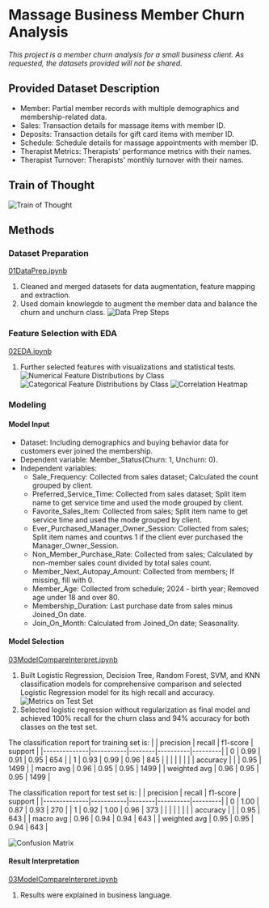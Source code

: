 # Massage Business Member Churn Analysis

*This project is a member churn analysis for a small business client. As requested, the datasets provided will not be shared.*

## Provided Dataset Description
- Member: Partial member records with multiple demographics and membership-related data.
- Sales: Transaction details for massage items with member ID.
- Deposits: Transaction details for gift card items with member ID.
- Schedule: Schedule details for massage appointments with member ID.
- Therapist Metrics: Therapists' performance metrics with their names.
- Therapist Turnover: Therapists' monthly turnover with their names.

## Train of Thought
![Train of Thought](TrainofThought.png)

## Methods
### Dataset Preparation
[01DataPrep.ipynb](01DataPrep.ipynb)
1. Cleaned and merged datasets for data augmentation, feature mapping and extraction.
2. Used domain knowlegde to augment the member data and balance the churn and unchurn class.
![Data Prep Steps](DataPrepSteps.png)

### Feature Selection with EDA
[02EDA.ipynb](02EDA.ipynb)
1. Further selected features with visualizations and statistical tests.
![Numerical Feature Distributions by Class](NumFeaturebyClass.png)
![Categorical Feature Distributions by Class](CatFeaturebyClass.png)
![Correlation Heatmap](CorrHeatmap.png)

### Modeling
#### Model Input
- Dataset: Including demographics and buying behavior data for customers ever joined the membership.
- Dependent variable: Member_Status(Churn: 1, Unchurn: 0). 
- Independent variables:
  - Sale_Frequency: Collected from sales dataset; Calculated the count grouped by client.
  - Preferred_Service_Time: Collected from sales dataset; Split item name to get service time and used the mode grouped by client.
  - Favorite_Sales_Item: Collected from sales; Split item name to get service time and used the mode grouped by client.
  - Ever_Purchased_Manager_Owner_Session: Collected from sales; Split item names and countws 1 if the client ever purchased the Manager_Owner_Session.
  - Non_Member_Purchase_Rate: Collected from sales; Calculated by non-member sales count divided by total sales count.
  - Member_Next_Autopay_Amount: Collected from members; If missing, fill with 0.
  - Member_Age: Collected from schedule; 2024 - birth year; Removed age under 18 and over 80.
  - Membership_Duration: Last purchase date from sales minus Joined_On date.
  - Join_On_Month: Calculated from Joined_On date; Seasonality.

#### Model Selection
[03ModelCompareInterpret.ipynb](03ModelCompareInterpret.ipynb)
1. Built Logistic Regression, Decision Tree, Random Forest, SVM, and KNN classification models for comprehensive comparison and selected Logistic Regression model for its high recall and accuracy.
![Metrics on Test Set](MetricCompare.png)
2. Selected logistic regression without regularization as final model and achieved 100% recall for the churn class and 94% accuracy for both classes on the test set.

The classification report for training set is:
|              | precision | recall | f1-score | support |
|--------------|-----------|--------|----------|---------|
| 0            | 0.99      | 0.91   | 0.95     | 654     |
| 1            | 0.93      | 0.99   | 0.96     | 845     |
|              |           |        |          |         |
| accuracy     |           |        | 0.95     | 1499    |
| macro avg    | 0.96      | 0.95   | 0.95     | 1499    |
| weighted avg | 0.96      | 0.95   | 0.95     | 1499    |

The classification report for test set is:
|              | precision | recall | f1-score | support |
|--------------|-----------|--------|----------|---------|
| 0            | 1.00      | 0.87   | 0.93     | 270     |
| 1            | 0.92      | 1.00   | 0.96     | 373     |
|              |           |        |          |         |
| accuracy     |           |        | 0.95     | 643     |
| macro avg    | 0.96      | 0.94   | 0.94     | 643     |
| weighted avg | 0.95      | 0.95   | 0.94     | 643     |

![Confusion Matrix](ConfusionMatrix.png)

#### Result Interpretation
[03ModelCompareInterpret.ipynb](03ModelCompareInterpret.ipynb)
1. Results were explained in business language.
